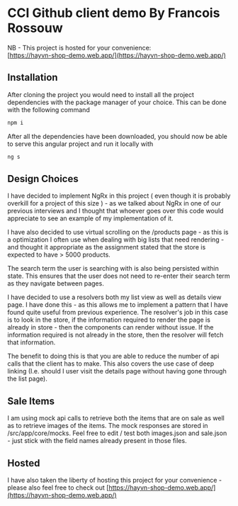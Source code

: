 # CCI Github client demo By Francois Rossouw

NB - This project is hosted for your convenience:  
[https://hayvn-shop-demo.web.app/](https://hayvn-shop-demo.web.app/)

## Installation

After cloning the project you would need to install all the project dependencies with the package manager of your choice. This can be done with the following command

```bash
npm i
```

After all the dependencies have been downloaded, you should now be able to serve this angular project and run it locally with

```bash
ng s
```

## Design Choices

I have decided to implement NgRx in this project ( even though it is probably overkill for a project of this size ) - as we talked about NgRx in one of our previous interviews and I thought that whoever goes over this code would appreciate to see an example of my implementation of it.

I have also decided to use virtual scrolling on the /products page - as this is a optimization I often use when dealing with big lists that need rendering - and thought it appropriate as the assignment stated that the store is expected to have > 5000 products.

The search term the user is searching with is also being persisted within state. This ensures that the user does not need to re-enter their search term as they navigate between pages.

I have decided to use a resolvers both my list view as well as details view page. I have done this - as this allows me to implement a pattern that I have found quite useful from previous experience. The resolver's job in this case is to look in the store, if the information required to render the page is already in store - then the components can render without issue. If the information required is not already in the store, then the resolver will fetch that information.

The benefit to doing this is that you are able to reduce the number of api calls that the client has to make. This also covers the use case of deep linking (I.e. should I user visit the details page without having gone through the list page).

## Sale Items

I am using mock api calls to retrieve both the items that are on sale as well as to retrieve images of the items.
The mock responses are stored in /src/app/core/mocks. Feel free to edit / test both images.json and sale.json - just stick with the field names already present in those files.

## Hosted

I have also taken the liberty of hosting this project for your convenience - please also feel free to check out [https://hayvn-shop-demo.web.app/](https://hayvn-shop-demo.web.app/)
